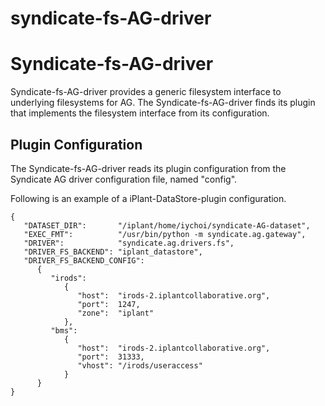 # syndicate-fs-AG-driver

Syndicate-fs-AG-driver
======================

Syndicate-fs-AG-driver provides a generic filesystem interface to underlying filesystems for AG. The Syndicate-fs-AG-driver finds its plugin that implements the filesystem interface from its configuration.

Plugin Configuration
--------------------

The Syndicate-fs-AG-driver reads its plugin configuration from the Syndicate AG driver configuration file, named "config".

Following is an example of a iPlant-DataStore-plugin configuration.
```
{
   "DATASET_DIR":       "/iplant/home/iychoi/syndicate-AG-dataset",
   "EXEC_FMT":          "/usr/bin/python -m syndicate.ag.gateway",
   "DRIVER":            "syndicate.ag.drivers.fs",
   "DRIVER_FS_BACKEND": "iplant_datastore",
   "DRIVER_FS_BACKEND_CONFIG": 
      {
         "irods":
            {
               "host":  "irods-2.iplantcollaborative.org",
               "port":  1247,
               "zone":  "iplant"
            },
         "bms":
            {
               "host":  "irods-2.iplantcollaborative.org",
               "port":  31333,
               "vhost": "/irods/useraccess"
            }
      }
}
```
